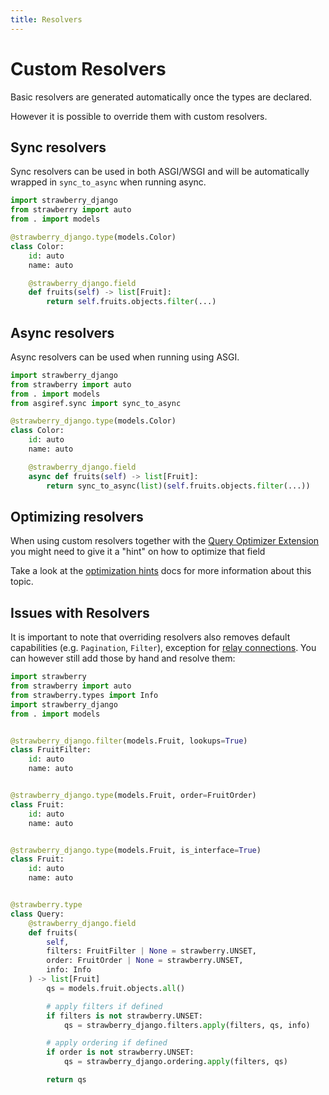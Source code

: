 ```yaml
---
title: Resolvers
---
```


# Custom Resolvers

Basic resolvers are generated automatically once the types are declared.

However it is possible to override them with custom resolvers.

## Sync resolvers

Sync resolvers can be used in both ASGI/WSGI and will be automatically wrapped
in `sync_to_async` when running async.

```python title="types.py"
import strawberry_django
from strawberry import auto
from . import models

@strawberry_django.type(models.Color)
class Color:
    id: auto
    name: auto

    @strawberry_django.field
    def fruits(self) -> list[Fruit]:
        return self.fruits.objects.filter(...)
```

## Async resolvers

Async resolvers can be used when running using ASGI.

```python title="types.py"
import strawberry_django
from strawberry import auto
from . import models
from asgiref.sync import sync_to_async

@strawberry_django.type(models.Color)
class Color:
    id: auto
    name: auto

    @strawberry_django.field
    async def fruits(self) -> list[Fruit]:
        return sync_to_async(list)(self.fruits.objects.filter(...))
```

## Optimizing resolvers

When using custom resolvers together with the [Query Optimizer Extension](optimizer.md)
you might need to give it a "hint" on how to optimize that field

Take a look at the [optimization hints](optimizer.md#optimization-hints)
docs for more information about this topic.

## Issues with Resolvers

It is important to note that overriding resolvers also removes default capabilities
(e.g. `Pagination`, `Filter`), exception for [relay connections](relay.md). You can
however still add those by hand and resolve them:

```python title="types.py"
import strawberry
from strawberry import auto
from strawberry.types import Info
import strawberry_django
from . import models


@strawberry_django.filter(models.Fruit, lookups=True)
class FruitFilter:
    id: auto
    name: auto


@strawberry_django.type(models.Fruit, order=FruitOrder)
class Fruit:
    id: auto
    name: auto


@strawberry_django.type(models.Fruit, is_interface=True)
class Fruit:
    id: auto
    name: auto


@strawberry.type
class Query:
    @strawberry_django.field
    def fruits(
        self,
        filters: FruitFilter | None = strawberry.UNSET,
        order: FruitOrder | None = strawberry.UNSET,
        info: Info
    ) -> list[Fruit]
        qs = models.fruit.objects.all()

        # apply filters if defined
        if filters is not strawberry.UNSET:
            qs = strawberry_django.filters.apply(filters, qs, info)

        # apply ordering if defined
        if order is not strawberry.UNSET:
            qs = strawberry_django.ordering.apply(filters, qs)

        return qs
```
